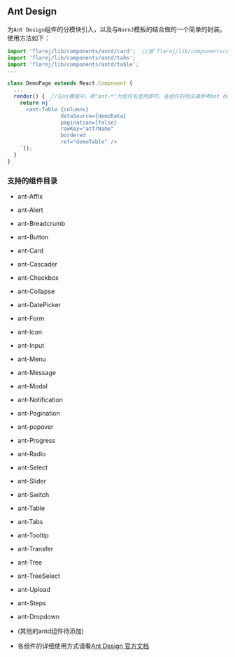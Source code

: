 ## Ant Design

为`Ant Design`组件的分模块引入，以及与`NornJ`模板的结合做的一个简单的封装。使用方法如下：

```js
import 'flarej/lib/components/antd/card';  //按`flarej/lib/components/antd/组件名`引入组件
import 'flarej/lib/components/antd/tabs';
import 'flarej/lib/components/antd/table';
...

class DemoPage extends React.Component {
  ...
  render() {  //在nj模板中，用"ant-*"为组件名使用即可。各组件的用法请参考Ant design官网
    return nj`
      <ant-Table {columns}
                 dataSource={demoData}
                 pagination={false}
                 rowKey="attrName"
                 bordered
                 ref="demoTable" />
    `();
  }
}
```

### 支持的组件目录

* ant-Affix
* ant-Alert
* ant-Breadcrumb
* ant-Button
* ant-Card
* ant-Cascader
* ant-Checkbox
* ant-Collapse
* ant-DatePicker
* ant-Form
* ant-Icon
* ant-Input
* ant-Menu
* ant-Message
* ant-Modal
* ant-Notification
* ant-Pagination
* ant-popover
* ant-Progress
* ant-Radio
* ant-Select
* ant-Slider
* ant-Switch
* ant-Table
* ant-Tabs
* ant-Tooltip
* ant-Transfer
* ant-Tree
* ant-TreeSelect
* ant-Upload
* ant-Steps
* ant-Dropdown
* (其他的antd组件待添加)


* 各组件的详细使用方式请看[Ant Design 官方文档](https://ant.design/docs/react/introduce-cn)